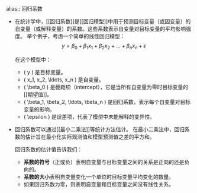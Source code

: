alias:: 回归系数

- 在统计学中，[[回归系数]]是[[回归模型]]中用于预测目标变量（或因变量）的自变量（或解释变量）的系数。这些系数表示自变量对目标变量的平均影响强度。
  举个例子，考虑一个简单的线性回归模型：
  $$ y = \beta_0 + \beta_1 x_1 + \beta_2 x_2 + \ldots + \beta_n x_n + \epsilon $$
  
  在这个模型中：
	- \( y \) 是目标变量。
	- \( x_1, x_2, \ldots, x_n \) 是自变量。
	- \( \beta_0 \) 是截距项（intercept），它是当所有自变量为零时目标变量的[[期望值]]。
	- \( \beta_1, \beta_2, \ldots, \beta_n \) 是回归系数，表示每个自变量对目标变量的影响。
	- \( \epsilon \) 是误差项，代表了模型中未能解释的变异性。
- 回归系数可以通过[[最小二乘法]]等统计方法估计。
  在最小二乘法中，回归系数的估计旨在最小化实际观测值和模型预测值之差的平方和。
  
  回归系数的估计值告诉我们：
	- **系数的符号**（正或负）表明自变量与目标变量之间的关系是正向的还是负向的。
	- **系数的大小**表明自变量变化一个单位时目标变量平均变化的数量。
	- 如果回归系数为零，则表明自变量和目标变量之间没有线性关系。
